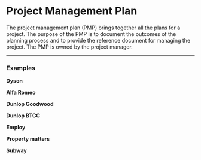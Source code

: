 # Project Management Plan 	
The project management plan (PMP) brings together all the plans for a project. The purpose of the PMP is to document the outcomes of the planning process and to provide the reference document for managing the project. The PMP is owned by the project manager. 

<hr>

### Examples


**Dyson**


**Alfa Romeo**


**Dunlop Goodwood**


**Dunlop BTCC**


**Employ**


**Property matters**


**Subway**

